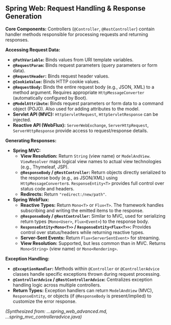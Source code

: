 ## Spring Web: Request Handling & Response Generation

**Core Components:** Controllers (`@Controller`, `@RestController`) contain handler methods responsible for processing requests and returning responses.

**Accessing Request Data:**
*   **`@PathVariable`:** Binds values from URI template variables.
*   **`@RequestParam`:** Binds request parameters (query parameters or form data).
*   **`@RequestHeader`:** Binds request header values.
*   **`@CookieValue`:** Binds HTTP cookie values.
*   **`@RequestBody`:** Binds the entire request body (e.g., JSON, XML) to a method argument. Requires appropriate `HttpMessageConverter` (automatically configured by Boot).
*   **`@ModelAttribute`:** Binds request parameters or form data to a command object (POJO). Also used for adding attributes to the model.
*   **Servlet API (MVC):** `HttpServletRequest`, `HttpServletResponse` can be injected.
*   **Reactive API (WebFlux):** `ServerWebExchange`, `ServerHttpRequest`, `ServerHttpResponse` provide access to request/response details.

**Generating Responses:**
*   **Spring MVC:**
    *   **View Resolution:** Return `String` (view name) or `ModelAndView`. `ViewResolver` maps logical view names to actual view technologies (e.g., Thymeleaf, JSP).
    *   **`@ResponseBody` / `@RestController`:** Return objects directly serialized to the response body (e.g., as JSON/XML) using `HttpMessageConverter`s. `ResponseEntity<T>` provides full control over status code and headers.
    *   **Redirects:** Return `"redirect:/new/path"`.
*   **Spring WebFlux:**
    *   **Reactive Types:** Return `Mono<T>` or `Flux<T>`. The framework handles subscribing and writing the emitted items to the response.
    *   **`@ResponseBody` / `@RestController`:** Similar to MVC, used for serializing return types (`Mono<User>`, `Flux<Event>`) to the response body.
    *   **`ResponseEntity<Mono<T>>` / `ResponseEntity<Flux<T>>`:** Provides control over status/headers while returning reactive types.
    *   **Server-Sent Events:** Return `Flux<ServerSentEvent>` for streaming.
    *   **View Resolution:** Supported, but less common than in MVC. Returns `Mono<String>` (view name) or `Mono<Rendering>`.

**Exception Handling:**
*   **`@ExceptionHandler`:** Methods within `@Controller` or `@ControllerAdvice` classes handle specific exceptions thrown during request processing.
*   **`@ControllerAdvice` / `@RestControllerAdvice`:** Centralizes exception handling logic across multiple controllers.
*   **Return Types:** Exception handlers can return `ModelAndView` (MVC), `ResponseEntity`, or objects (if `@ResponseBody` is present/implied) to customize the error response.

*(Synthesized from: ...spring_web_advanced.md, ...spring_mvc_controlleradvice.java)*